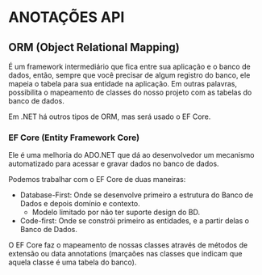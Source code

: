 # ANOTAÇÕES API

## ORM (Object Relational Mapping)

É um framework intermediário que fica entre sua aplicação e o banco de dados, então, sempre que você precisar de algum registro do banco, ele mapeia o tabela para sua entidade na aplicação. Em outras palavras, possibilita o mapeamento de classes do nosso projeto com as tabelas do banco de dados.

Em .NET há outros tipos de ORM, mas será usado o EF Core.


### EF Core  (Entity Framework Core)

Ele é uma melhoria do ADO.NET que dá ao desenvolvedor um mecanismo automatizado para acessar e gravar dados no banco de dados.

Podemos trabalhar com o EF Core de duas maneiras: 

- Database-First: Onde se desenvolve primeiro a estrutura do Banco de Dados e depois domínio e contexto.
    - Modelo limitado por não ter suporte design do BD.
- Code-first: Onde se constrói primeiro as entidades, e a partir delas o Banco de Dados.

O EF Core faz o mapeamento de nossas classes através de métodos de extensão ou data annotations (marçaões nas classes que indicam que aquela classe é uma tabela do banco).

